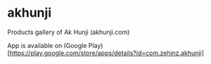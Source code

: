 # akhunji

Products gallery of Ak Hunji (akhunji.com)

App is available on (Google Play)[https://play.google.com/store/apps/details?id=com.zehinz.akhunji]
